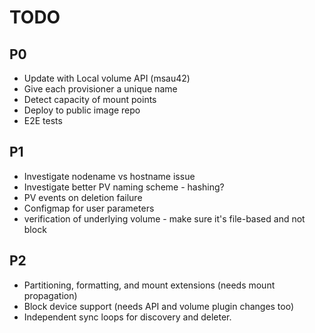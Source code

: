 # TODO

## P0
* Update with Local volume API (msau42)
* Give each provisioner a unique name
* Detect capacity of mount points
* Deploy to public image repo
* E2E tests

## P1
* Investigate nodename vs hostname issue
* Investigate better PV naming scheme - hashing?
* PV events on deletion failure
* Configmap for user parameters
* verification of underlying volume - make sure it's file-based and not block

## P2
* Partitioning, formatting, and mount extensions (needs mount propagation)
* Block device support (needs API and volume plugin changes too)
* Independent sync loops for discovery and deleter.
